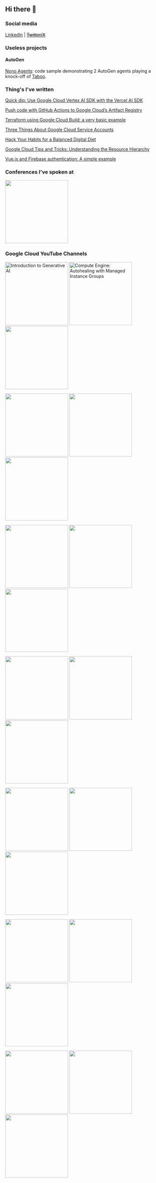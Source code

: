 ## Hi there 👋

### Social media
[LinkedIn](https://www.linkedin.com/in/rogermartinez/) | ~~[Twitter/X](#)~~

### Useless projects
#### AutoGen
[Nono Agents](https://github.com/rogerthatdev/nono-agents): code sample demonstrating 2 AutoGen agents playing a knock-off of [Taboo](https://en.wikipedia.org/wiki/Taboo_(game)).

### Thing's I've written

[Quick dip: Use Google Cloud Vertex AI SDK with the Vercel AI SDK](https://roger-that-dev.medium.com/quick-dip-use-google-cloud-vertex-ai-sdk-with-the-vercel-ai-sdk-fbd60661f544)

[Push code with GitHub Actions to Google Cloud’s Artifact Registry](https://roger-that-dev.medium.com/push-code-with-github-actions-to-google-clouds-artifact-registry-60d256f8072f)


[Terraform using Google Cloud Build: a very basic example](https://roger-that-dev.medium.com/terraform-using-google-cloud-build-a-very-basic-example-723f5fb58bca)


[Three Things About Google Cloud Service Accounts](https://roger-that-dev.medium.com/three-things-about-google-cloud-service-accounts-a55466e5efd0)

[Hack Your Habits for a Balanced Digital Diet](https://roger-that-dev.medium.com/habit-stacking-for-a-balanced-digital-diet-4a5d578e3c5f)

[Google Cloud Tips and Tricks: Understanding the Resource Hierarchy](https://roger-that-dev.medium.com/google-cloud-tips-and-tricks-understanding-the-resource-hierarchy-3227f225a8e7)

[Vue.js and Firebase authentication: A simple example](https://roger-that-dev.medium.com/vue-js-and-firebase-authentication-a-simple-example-8ecc8313aac6)


### Conferences I've spoken at
[<img src="https://img.youtube.com/vi/J2_vZ_afH6Q/0.jpg" alt="" width="200"/>](https://www.youtube.com/watch?v=J2_vZ_afH6Q)

### Google Cloud YouTube Channels

[<img src="https://img.youtube.com/vi/cZaNf2rA30k/0.jpg" alt="Introduction to Generative AI" width="200"/>](https://www.youtube.com/watch?v=cZaNf2rA30k)
[<img src="https://img.youtube.com/vi/F9iP4bSwyxw/0.jpg" alt="Compute Engine: Autohealing with Managed Instance Groups" width="200"/>](https://www.youtube.com/watch?v=F9iP4bSwyxw)
[<img src="https://img.youtube.com/vi/SDhMwyyd9_0/0.jpg" alt="" width="200"/>](https://youtu.be/SDhMwyyd9_0)

[<img src="https://img.youtube.com/vi/AolN6jH-CEI/0.jpg" alt="" width="200"/>](https://youtu.be/AolN6jH-CEI)
[<img src="https://img.youtube.com/vi/9yaYbaP1RfM/0.jpg" alt="" width="200"/>](https://youtu.be/9yaYbaP1RfM)
[<img src="https://img.youtube.com/vi/_H0Q_0oz5hM/0.jpg" alt="" width="200"/>](https://youtu.be/_H0Q_0oz5hM)

[<img src="https://img.youtube.com/vi/M53VqNtioxE/0.jpg" alt="" width="200"/>](https://youtu.be/M53VqNtioxE)
[<img src="https://img.youtube.com/vi/46V3uFXLaaI/0.jpg" alt="" width="200"/>](https://youtu.be/46V3uFXLaaI)
[<img src="https://img.youtube.com/vi/2TdLmI3G5Rc/0.jpg" alt="" width="200"/>](https://youtu.be/2TdLmI3G5Rc)

[<img src="https://img.youtube.com/vi/fqe6Nlegw8Q/0.jpg" alt="" width="200"/>](https://youtu.be/fqe6Nlegw8Q)
[<img src="https://img.youtube.com/vi/_w_idf928WY/0.jpg" alt="" width="200"/>](https://youtu.be/_w_idf928WY)
[<img src="https://img.youtube.com/vi/4qJg_fuzMBI/0.jpg" alt="" width="200"/>](https://youtu.be/4qJg_fuzMBI)

[<img src="https://img.youtube.com/vi/cL4zK_OajE8/0.jpg" alt="" width="200"/>](https://youtu.be/cL4zK_OajE8)
[<img src="https://img.youtube.com/vi/rUSOP7NgQn0/0.jpg" alt="" width="200"/>](https://youtu.be/rUSOP7NgQn0)
[<img src="https://img.youtube.com/vi/xiHxzPPPspk/0.jpg" alt="" width="200"/>](https://youtu.be/xiHxzPPPspk)

[<img src="https://img.youtube.com/vi/nESQP6x3xLU/0.jpg" alt="" width="200"/>](https://youtu.be/nESQP6x3xLU)
[<img src="https://img.youtube.com/vi/xXk1YlkKW_k/0.jpg" alt="" width="200"/>](https://youtu.be/xXk1YlkKW_k)
[<img src="https://img.youtube.com/vi/h0BnA7R8vg4/0.jpg" alt="" width="200"/>](https://youtu.be/h0BnA7R8vg4)

[<img src="https://img.youtube.com/vi/nJKNLl9W-2E/0.jpg" alt="" width="200"/>](https://youtu.be/nJKNLl9W-2E)
[<img src="https://img.youtube.com/vi/Kc7_wDDctAc/0.jpg" alt="" width="200"/>](https://youtu.be/Kc7_wDDctAc)
[<img src="https://img.youtube.com/vi/tzFfdtb33K4/0.jpg" alt="" width="200"/>](https://youtu.be/tzFfdtb33K4)

<!--
**rogerthatdev/rogerthatdev** is a ✨ _special_ ✨ repository because its `README.md` (this file) appears on your GitHub profile.

Here are some ideas to get you started:

- 🔭 I’m currently working on ...
- 🌱 I’m currently learning ...
- 👯 I’m looking to collaborate on ...
- 🤔 I’m looking for help with ...
- 💬 Ask me about ...
- 📫 How to reach me: ...
- 😄 Pronouns: ...
- ⚡ Fun fact: ...
-->
